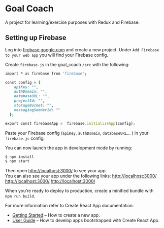 # Goal Coach

A project for learning/exercise purposes with Redux and Firebase.

## Setting up Firebase

Log into [firebase.google.com](https://firebase.google.com/) and create a new project.
Under `Add Firebase to your web app` you will find your Firebase config.

Create `firebase.js` in the goal_coach `/src` with the following:

```ruby
import * as firebase from 'firebase';

const config = {
    apiKey: "",
    authDomain: "",
    databaseURL: "",
    projectId: "",
    storageBucket: "",
    messagingSenderId: ""
  };

export const firebaseApp =  firebase.initializeApp(config);
```
Paste your Firebase config (`apiKey`, `authDomain`, `databaseURL`... ) in your `firebase.js` config.

You can now launch the app in development mode by running:

```sh
$ npm install
$ npm start
```

Then open [http://localhost:3000/](http://localhost:3000/) to see your app.<br>
You can also see your app under the following links:
[http://localhost:3000/](http://localhost:3000/app)
[http://localhost:3000/](http://localhost:3000/signin)
[http://localhost:3000/](http://localhost:3000/signup)

When you’re ready to deploy to production, create a minified bundle with `npm run build`.

For more information refer to Create React App documentation:

* [Getting Started](https://github.com/facebookincubator/create-react-app#getting-started) – How to create a new app.
* [User Guide](https://github.com/facebookincubator/create-react-app/blob/master/packages/react-scripts/template/README.md) – How to develop apps bootstrapped with Create React App.
